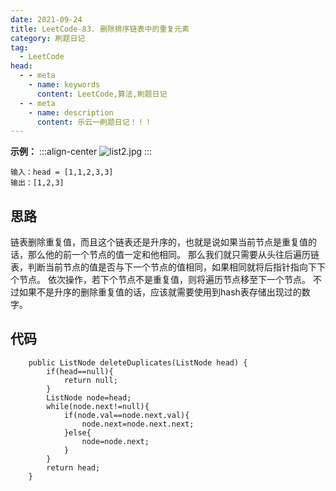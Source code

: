 ```yaml
---
date: 2021-09-24
title: LeetCode-83. 删除排序链表中的重复元素
category: 刷题日记
tag:
  - LeetCode
head:
  - - meta
    - name: keywords
      content: LeetCode,算法,刷题日记
  - - meta
    - name: description
      content: 乐云一刷题日记！！！
---
```

**示例：**
:::align-center
![list2.jpg](https://leyuna-blog-img.oss-cn-hangzhou.aliyuncs.com/image/2021-09-24/list2.jpg)
:::
```
输入：head = [1,1,2,3,3]
输出：[1,2,3]
```
## 思路
链表删除重复值，而且这个链表还是升序的，也就是说如果当前节点是重复值的话，那么他的前一个节点的值一定和他相同。
那么我们就只需要从头往后遍历链表，判断当前节点的值是否与下一个节点的值相同，如果相同就将后指针指向下下个节点。
依次操作，若下个节点不是重复值，则将遍历节点移至下一个节点。
不过如果不是升序的删除重复值的话，应该就需要使用到hash表存储出现过的数字。
## 代码
```
    public ListNode deleteDuplicates(ListNode head) {
        if(head==null){
            return null;
        }
        ListNode node=head;
        while(node.next!=null){
            if(node.val==node.next.val){
                node.next=node.next.next;
            }else{
                node=node.next;
            }
        }
        return head;
    }
```
